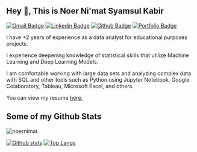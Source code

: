 <!--
### Hi there 👋
**noernimat/noernimat** is a ✨ _special_ ✨ repository because its `README.md` (this file) appears on your GitHub profile.

Here are some ideas to get you started:

- 🔭 I’m currently working on ...
- 🌱 I’m currently learning ...
- 👯 I’m looking to collaborate on ...
- 🤔 I’m looking for help with ...
- 💬 Ask me about ...
- 📫 How to reach me: ...
- 😄 Pronouns: ...
- ⚡ Fun fact: ...
-->
## Hey 👋, This is Noer Ni'mat Syamsul Kabir
[![Gmail Badge](https://img.shields.io/badge/-nikmatnoer@gmail.com-c14438?style=flat&logo=Gmail&logoColor=white&link=mailto:nikmatnoer@gmail.com)](mailto:nikmatnoer@gmail.com) 
[![Linkedin Badge](https://img.shields.io/badge/-noernimat-0072b1?style=flat&logo=Linkedin&logoColor=white&link=https://www.linkedin.com/in/noernimat/)](https://www.linkedin.com/in/noernimat/) [![Github Badge](https://img.shields.io/badge/-noernimat-grey?style=flat&logo=github&logoColor=white&link=https://github.com/noernimat/)](https://www.github.com/noernimat/) [![Portfolio Badge](https://img.shields.io/badge/portfolio-web-blue?style=flat&link=https://bit.ly/portfolio_noernimat/)](https://bit.ly/portfolio_noernimat/) <p align='left'>I have +2 years of experience as a data analyst for educational purposes projects.

I experience deepening knowledge of statistical skills that utilize Machine Learning and  Deep Learning Models.

I am comfortable working with large data sets and analyzing complex data with SQL and other tools such as Python using Jupyter Notebook, Google Colaboratory, Tableau, Microsoft Excel, and others.</p><p align='left'> You can view my resume <a href='https://bit.ly/resumenoernimat ' target=_blank><u>here</u>.</a></p>
## Some of my Github Stats
<p align=left> <img src=https://komarev.com/ghpvc/?username=noernimat alt=noernimat /> </p>

[![Github stats](https://github-readme-stats.vercel.app/api?username=noernimat&show_icons=true&include_all_commits=true)](https://github.com/noernimat/github-readme-stats)
[![Top Langs](https://github-readme-stats.vercel.app/api/top-langs/?username=noernimat&layout=compact)](https://github.com/noernimat/github-readme-stats)

